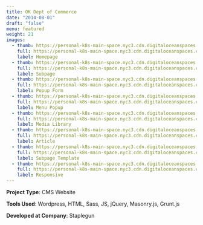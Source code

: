 ```yaml
---
title: OK Dept of Commerce
date: "2014-08-01"
draft: "false"
menu: featured
weight: 21
images:
  - thumb: https://personal-k8s-main-space.nyc3.cdn.digitaloceanspaces.com/thecodeboss.dev/projects/odoc/thumbnail/th-odoc-1.jpg
    full: https://personal-k8s-main-space.nyc3.cdn.digitaloceanspaces.com/thecodeboss.dev/projects/odoc/full/big-odoc-1.jpg
    label: Homepage
  - thumb: https://personal-k8s-main-space.nyc3.cdn.digitaloceanspaces.com/thecodeboss.dev/projects/odoc/thumbnail/th-odoc-2.jpg
    full: https://personal-k8s-main-space.nyc3.cdn.digitaloceanspaces.com/thecodeboss.dev/projects/odoc/full/big-odoc-2.jpg
    label: Subpage
  - thumb: https://personal-k8s-main-space.nyc3.cdn.digitaloceanspaces.com/thecodeboss.dev/projects/odoc/thumbnail/th-odoc-3.jpg
    full: https://personal-k8s-main-space.nyc3.cdn.digitaloceanspaces.com/thecodeboss.dev/projects/odoc/full/big-odoc-3.jpg
    label: Popup Form
  - thumb: https://personal-k8s-main-space.nyc3.cdn.digitaloceanspaces.com/thecodeboss.dev/projects/odoc/thumbnail/th-odoc-5.jpg
    full: https://personal-k8s-main-space.nyc3.cdn.digitaloceanspaces.com/thecodeboss.dev/projects/odoc/full/big-odoc-5.jpg
    label: Menu Popup
  - thumb: https://personal-k8s-main-space.nyc3.cdn.digitaloceanspaces.com/thecodeboss.dev/projects/odoc/thumbnail/th-odoc-6.jpg
    full: https://personal-k8s-main-space.nyc3.cdn.digitaloceanspaces.com/thecodeboss.dev/projects/odoc/full/big-odoc-6.jpg
    label: Media Library
  - thumb: https://personal-k8s-main-space.nyc3.cdn.digitaloceanspaces.com/thecodeboss.dev/projects/odoc/thumbnail/th-odoc-7.jpg
    full: https://personal-k8s-main-space.nyc3.cdn.digitaloceanspaces.com/thecodeboss.dev/projects/odoc/full/big-odoc-7.jpg
    label: Article
  - thumb: https://personal-k8s-main-space.nyc3.cdn.digitaloceanspaces.com/thecodeboss.dev/projects/odoc/thumbnail/th-odoc-8.jpg
    full: https://personal-k8s-main-space.nyc3.cdn.digitaloceanspaces.com/thecodeboss.dev/projects/odoc/full/big-odoc-8.jpg
    label: Subpage Template
  - thumb: https://personal-k8s-main-space.nyc3.cdn.digitaloceanspaces.com/thecodeboss.dev/projects/odoc/thumbnail/th-odoc-4.jpg
    full: https://personal-k8s-main-space.nyc3.cdn.digitaloceanspaces.com/thecodeboss.dev/projects/odoc/full/big-odoc-4.jpg
    label: Responsive
---
```

**Project Type**: CMS Website

**Tools Used**: Wordpress, HTML, Sass, JS, jQuery, Masonry.js, Grunt.js

**Developed at Company**: Staplegun
